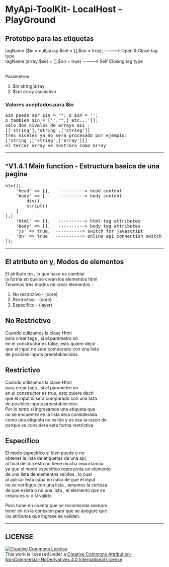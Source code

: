 # MyApi-ToolKit- LocalHost - PlayGround

<h2>Prototipo para las etiquetas</h2>

<p>
tagName ($in = null,array $set = [],$on = true); -----> Open & Close tag type<br>
tagName (array $set = [],$on = true) -----> Self Closing tag type
</p>

<br>Parametros</h2>

<ol>
    <li>$in string|array</li>
    <li>$set array asociativo</li>
</ol>

<h3>Valores aceptados para $in</h3>

<pre>
$in puede ser $in = ""; o $in = '';
o tambien $in = ['',"",['etc...']];
solo dos niveles de arrays asi :
[['string'],'string',['string']]
tres niveles ya no sera procesado por ejemplo:
['string',['string',['array']]]
el tercer array se mostrara como Array
</pre>

<hr>

<h2>^V1.4.1 Main function - Estructura basica de una pagina</h2>

<pre>
html([
    'head' => [],    ---------> head content
    'body' => [      ---------> body content
        div(),       
        script()     
    ]
],[
    'html' => [],   ----------> html tag attributes
    'body' => [],   ----------> body tag attributes
    'js' => true,  ----------> switch for javascript
    'on' => true   ----------> online api connection switch
]);
</pre>

<hr>

<h2>El atributo on y, Modos de elementos</h2>

<p>
El atributo on , lo que hace es cambiar<br>
la forma en que se crean los elementos html<br>
Tenemos tres modos de crear elementos :
</p>

<ol>
    <li>No restrictivo - (core)</li>
    <li>Restrictivo - (core)</li>
    <li>Especifico - (layer)</li>
</ol>

<h2>No Restrictivo</h2>

<p>
Cuando utilizamos la clase Html<br>
para crear tags , si el parametro on<br>
en el constructor es false, esto quiere decir<br>
que el input no sera comparado con una lista <br>
de posibles inputs preestablecidos.
</p>

<h2>Restrictivo</h2>

<p>
Cuando utilizamos la clase Html<br>
para crear tags , si el parametro on<br>
en el constructor es true, esto quiere decir<br>
que el input si sera comparado con una lista <br>
de posibles inputs preestablecidos.<br>
Por lo tanto si ingresamos una etiqueta que<br>
no se encuentre en la lista sera considerada<br>
como una etiqueta no valida y es esa la razon de <br>
porque se considera esta forma restrictiva
</p>

<h2>Especifico</h2>

<p>
El modo especifico si bien puede o no <br>
obtener la lista de etiquetas de una api,<br>
al final del dia esto no tiene mucha importancia<br>
ya que el modo especifico representa un elemento<br>
de una lista de elementos validos , lo cual <br>
al aplicar esta capa en caso de que el input<br>
no se verifique con una lista , tenemos la certeza<br>
de que exista o no una lista , el elemento que se <br>
creara es si o si valido.
</p>

<p>
Pero tome en cuenta que se recomienda siempre<br>
tener en on la conexion para que se asegure que<br>
los atributos que ingrese se validen.
</p>

<hr>

<h2>LICENSE</h2>

<a rel="license" href="http://creativecommons.org/licenses/by-nc-nd/4.0/">
    <img alt="Creative Commons License" 
    style="border-width:0" 
    src="https://i.creativecommons.org/l/by-nc-nd/4.0/80x15.png" />
</a>
<br />
This work is licensed under a 
<a rel="license" href="http://creativecommons.org/licenses/by-nc-nd/4.0/">
    Creative Commons Attribution-NonCommercial-NoDerivatives 4.0 International License
</a>